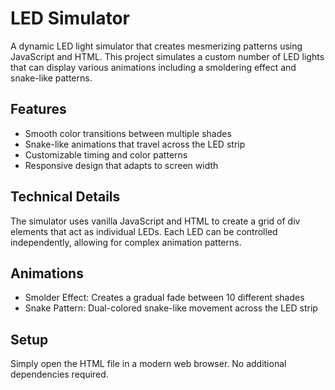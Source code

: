 # LED Simulator

A dynamic LED light simulator that creates mesmerizing patterns using JavaScript and HTML. This project simulates a custom number of LED lights that can display various animations including a smoldering effect and snake-like patterns.

## Features

- Smooth color transitions between multiple shades
- Snake-like animations that travel across the LED strip
- Customizable timing and color patterns
- Responsive design that adapts to screen width
 
## Technical Details

The simulator uses vanilla JavaScript and HTML to create a grid of div elements that act as individual LEDs. Each LED can be controlled independently, allowing for complex animation patterns.

## Animations

- Smolder Effect: Creates a gradual fade between 10 different shades
- Snake Pattern: Dual-colored snake-like movement across the LED strip

## Setup

Simply open the HTML file in a modern web browser. No additional dependencies required.
